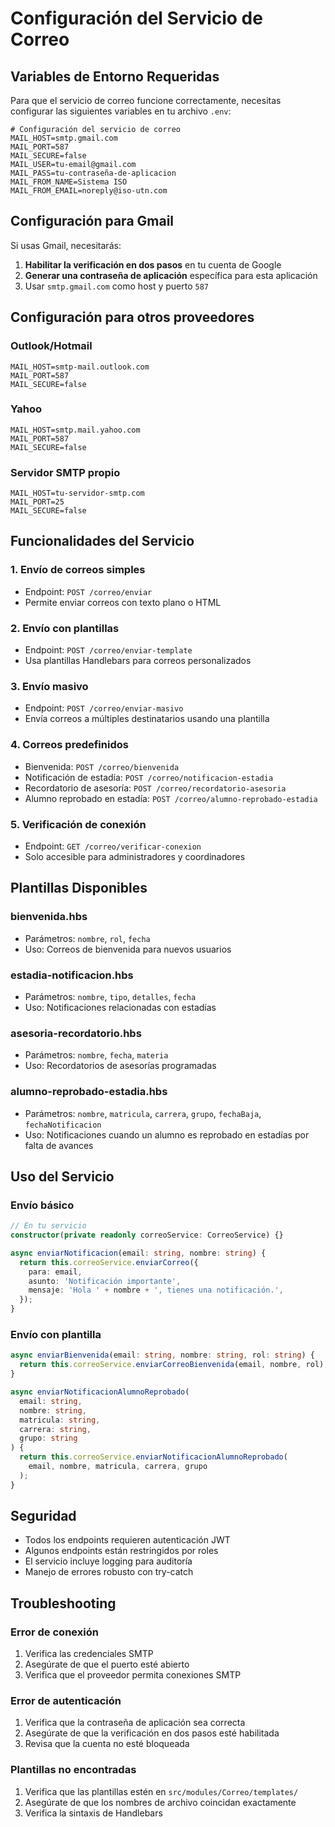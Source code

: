 # Configuración del Servicio de Correo

## Variables de Entorno Requeridas

Para que el servicio de correo funcione correctamente, necesitas configurar las siguientes variables en tu archivo `.env`:

```env
# Configuración del servicio de correo
MAIL_HOST=smtp.gmail.com
MAIL_PORT=587
MAIL_SECURE=false
MAIL_USER=tu-email@gmail.com
MAIL_PASS=tu-contraseña-de-aplicacion
MAIL_FROM_NAME=Sistema ISO
MAIL_FROM_EMAIL=noreply@iso-utn.com
```

## Configuración para Gmail

Si usas Gmail, necesitarás:

1. **Habilitar la verificación en dos pasos** en tu cuenta de Google
2. **Generar una contraseña de aplicación** específica para esta aplicación
3. Usar `smtp.gmail.com` como host y puerto `587`

## Configuración para otros proveedores

### Outlook/Hotmail

```env
MAIL_HOST=smtp-mail.outlook.com
MAIL_PORT=587
MAIL_SECURE=false
```

### Yahoo

```env
MAIL_HOST=smtp.mail.yahoo.com
MAIL_PORT=587
MAIL_SECURE=false
```

### Servidor SMTP propio

```env
MAIL_HOST=tu-servidor-smtp.com
MAIL_PORT=25
MAIL_SECURE=false
```

## Funcionalidades del Servicio

### 1. Envío de correos simples

- Endpoint: `POST /correo/enviar`
- Permite enviar correos con texto plano o HTML

### 2. Envío con plantillas

- Endpoint: `POST /correo/enviar-template`
- Usa plantillas Handlebars para correos personalizados

### 3. Envío masivo

- Endpoint: `POST /correo/enviar-masivo`
- Envía correos a múltiples destinatarios usando una plantilla

### 4. Correos predefinidos

- Bienvenida: `POST /correo/bienvenida`
- Notificación de estadía: `POST /correo/notificacion-estadia`
- Recordatorio de asesoría: `POST /correo/recordatorio-asesoria`
- Alumno reprobado en estadía: `POST /correo/alumno-reprobado-estadia`

### 5. Verificación de conexión

- Endpoint: `GET /correo/verificar-conexion`
- Solo accesible para administradores y coordinadores

## Plantillas Disponibles

### bienvenida.hbs

- Parámetros: `nombre`, `rol`, `fecha`
- Uso: Correos de bienvenida para nuevos usuarios

### estadia-notificacion.hbs

- Parámetros: `nombre`, `tipo`, `detalles`, `fecha`
- Uso: Notificaciones relacionadas con estadías

### asesoria-recordatorio.hbs

- Parámetros: `nombre`, `fecha`, `materia`
- Uso: Recordatorios de asesorías programadas

### alumno-reprobado-estadia.hbs

- Parámetros: `nombre`, `matricula`, `carrera`, `grupo`, `fechaBaja`, `fechaNotificacion`
- Uso: Notificaciones cuando un alumno es reprobado en estadías por falta de avances

## Uso del Servicio

### Envío básico

```typescript
// En tu servicio
constructor(private readonly correoService: CorreoService) {}

async enviarNotificacion(email: string, nombre: string) {
  return this.correoService.enviarCorreo({
    para: email,
    asunto: 'Notificación importante',
    mensaje: 'Hola ' + nombre + ', tienes una notificación.',
  });
}
```

### Envío con plantilla

```typescript
async enviarBienvenida(email: string, nombre: string, rol: string) {
  return this.correoService.enviarCorreoBienvenida(email, nombre, rol);
}

async enviarNotificacionAlumnoReprobado(
  email: string,
  nombre: string,
  matricula: string,
  carrera: string,
  grupo: string
) {
  return this.correoService.enviarNotificacionAlumnoReprobado(
    email, nombre, matricula, carrera, grupo
  );
}
```

## Seguridad

- Todos los endpoints requieren autenticación JWT
- Algunos endpoints están restringidos por roles
- El servicio incluye logging para auditoría
- Manejo de errores robusto con try-catch

## Troubleshooting

### Error de conexión

1. Verifica las credenciales SMTP
2. Asegúrate de que el puerto esté abierto
3. Verifica que el proveedor permita conexiones SMTP

### Error de autenticación

1. Verifica que la contraseña de aplicación sea correcta
2. Asegúrate de que la verificación en dos pasos esté habilitada
3. Revisa que la cuenta no esté bloqueada

### Plantillas no encontradas

1. Verifica que las plantillas estén en `src/modules/Correo/templates/`
2. Asegúrate de que los nombres de archivo coincidan exactamente
3. Verifica la sintaxis de Handlebars
